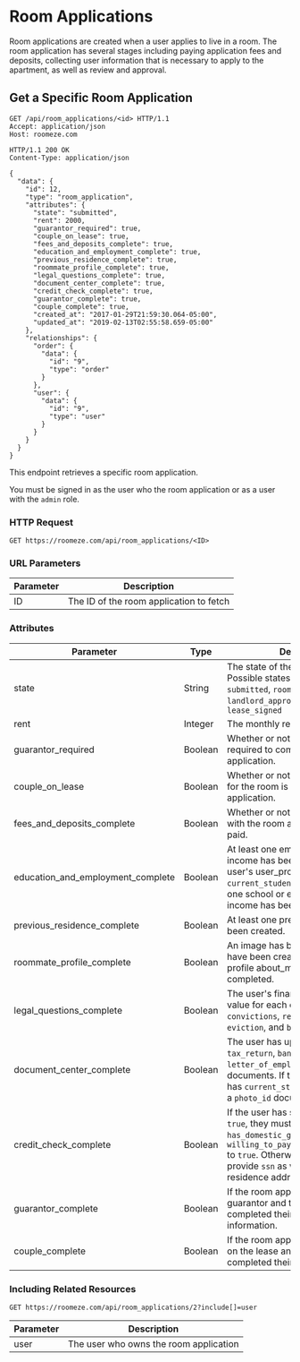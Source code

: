 # Room Applications

Room applications are created when a user applies to live in a room. The room application has several stages including paying application fees and deposits, collecting user information that is necessary to apply to the apartment, as well as review and approval.

## Get a Specific Room Application

```http
GET /api/room_applications/<id> HTTP/1.1
Accept: application/json
Host: roomeze.com
```
```http
HTTP/1.1 200 OK
Content-Type: application/json

{
  "data": {
    "id": 12,
    "type": "room_application",
    "attributes": {
      "state": "submitted",
      "rent": 2000,
      "guarantor_required": true,
      "couple_on_lease": true,
      "fees_and_deposits_complete": true,
      "education_and_employment_complete": true,
      "previous_residence_complete": true,
      "roommate_profile_complete": true,
      "legal_questions_complete": true,
      "document_center_complete": true,
      "credit_check_complete": true,
      "guarantor_complete": true,
      "couple_complete": true,
      "created_at": "2017-01-29T21:59:30.064-05:00",
      "updated_at": "2019-02-13T02:55:58.659-05:00"
    },
    "relationships": {
      "order": {
        "data": {
          "id": "9",
          "type": "order"
        }
      },
      "user": {
        "data": {
          "id": "9",
          "type": "user"
        }
      }
    }
  }
}
```

This endpoint retrieves a specific room application.

<aside class="notice">
You must be signed in as the user who the room application or as a user with the <code>admin</code> role.
</aside>

### HTTP Request

`GET https://roomeze.com/api/room_applications/<ID>`

### URL Parameters

Parameter | Description
--------- | -----------
ID        | The ID of the room application to fetch

### Attributes

Parameter                         | Type    | Description
--------------------------------- | ------- | -----------
state                             | String  | The state of the room application. Possible states include `initialized`, `submitted`, `roomeze_approved`, `landlord_approved`, `closed`, `lease_signed`
rent                              | Integer | The monthly rent of the room.
guarantor_required                | Boolean | Whether or not a guarantor is required to complete this room application.
couple_on_lease                   | Boolean | Whether or not the couple applying for the room is required to fill out an application.
fees_and_deposits_complete        | Boolean | Whether or not all fees associated with the room application have been paid.
education_and_employment_complete | Boolean | At least one employer or additional income has been created. If the user's user_profile has `current_student` set to `true`, at least one school or employer or additional income has been created.
previous_residence_complete       | Boolean | At least one previous residence has been created.
roommate_profile_complete         | Boolean | An image has been uploaded, traits have been created, and the user profile about_me attribute has been completed.
legal_questions_complete          | Boolean | The user's financial_profile has a value for each of the booleans `convictions`, `refusal_to_pay_rent`, `eviction`, and `bankruptcy`
document_center_complete          | Boolean | The user has uploaded `pay_stubs`, `tax_return`, `bank_statement`, `letter_of_employment`, and `photo_id` documents. If the user's user_profile has `current_student` set to `true`, only a `photo_id` document is required.
credit_check_complete             | Boolean | If the user has set `non_us_citizen` to `true`, they must either set `has_domestic_guarantor` or `willing_to_pay_additional_security` to `true`. Otherwise, they must provide `ssn` as well as a previous residence address.
guarantor_complete                | Boolean | If the room application requires a guarantor and the guarantor has completed their financial information.
couple_complete                   | Boolean | If the room application has a couple on the lease and the couple has completed their profile information.

### Including Related Resources

`GET https://roomeze.com/api/room_applications/2?include[]=user`

Parameter | Description
--------- | -----------
user      | The user who owns the room application
